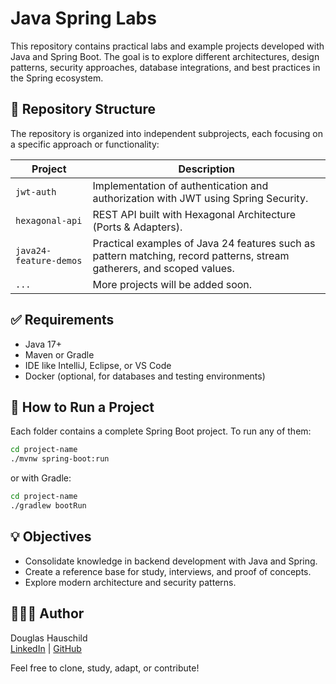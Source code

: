 # Java Spring Labs

This repository contains practical labs and example projects developed with Java and Spring Boot. The goal is to explore different architectures, design patterns, security approaches, database integrations, and best practices in the Spring ecosystem.

## 📁 Repository Structure

The repository is organized into independent subprojects, each focusing on a specific approach or functionality:

| Project        | Description                                                              |
|----------------|--------------------------------------------------------------------------|
| `jwt-auth`     | Implementation of authentication and authorization with JWT using Spring Security. |
| `hexagonal-api`| REST API built with Hexagonal Architecture (Ports & Adapters).           |
| `java24-feature-demos` | Practical examples of Java 24 features such as pattern matching, record patterns, stream gatherers, and scoped values. |
| `...`          | More projects will be added soon.                                        |

## ✅ Requirements

- Java 17+
- Maven or Gradle
- IDE like IntelliJ, Eclipse, or VS Code
- Docker (optional, for databases and testing environments)

## 🚀 How to Run a Project

Each folder contains a complete Spring Boot project. To run any of them:

```bash
cd project-name
./mvnw spring-boot:run
```
or with Gradle:
```bash
cd project-name
./gradlew bootRun
```
## 💡 Objectives
- Consolidate knowledge in backend development with Java and Spring.
- Create a reference base for study, interviews, and proof of concepts.
- Explore modern architecture and security patterns.

## 👨🏻‍💻 Author
Douglas Hauschild  
[LinkedIn](https://www.linkedin.com/in/douglas-hauschild-66449122b/) | [GitHub](https://github.com/douglashauschild)

Feel free to clone, study, adapt, or contribute!
